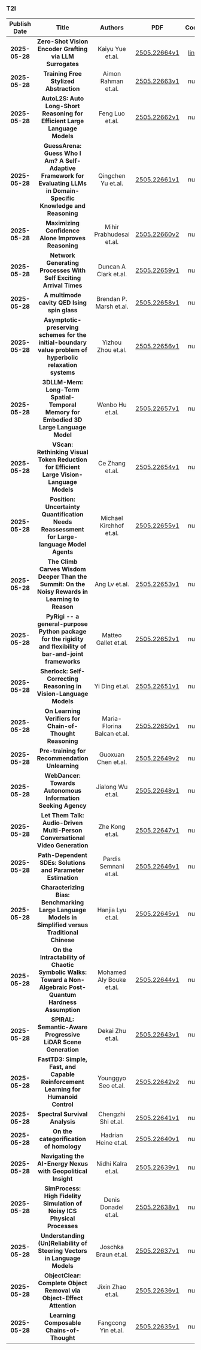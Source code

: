 
### T2I
|Publish Date|Title|Authors|PDF|Code|
| :---: | :---: | :---: | :---: | :---: |
|**2025-05-28**|**Zero-Shot Vision Encoder Grafting via LLM Surrogates**|Kaiyu Yue et.al.|[2505.22664v1](http://arxiv.org/abs/2505.22664v1)|[link](https://github.com/facebookresearch/zero)|
|**2025-05-28**|**Training Free Stylized Abstraction**|Aimon Rahman et.al.|[2505.22663v1](http://arxiv.org/abs/2505.22663v1)|null|
|**2025-05-28**|**AutoL2S: Auto Long-Short Reasoning for Efficient Large Language Models**|Feng Luo et.al.|[2505.22662v1](http://arxiv.org/abs/2505.22662v1)|null|
|**2025-05-28**|**GuessArena: Guess Who I Am? A Self-Adaptive Framework for Evaluating LLMs in Domain-Specific Knowledge and Reasoning**|Qingchen Yu et.al.|[2505.22661v1](http://arxiv.org/abs/2505.22661v1)|null|
|**2025-05-28**|**Maximizing Confidence Alone Improves Reasoning**|Mihir Prabhudesai et.al.|[2505.22660v2](http://arxiv.org/abs/2505.22660v2)|null|
|**2025-05-28**|**Network Generating Processes With Self Exciting Arrival Times**|Duncan A Clark et.al.|[2505.22659v1](http://arxiv.org/abs/2505.22659v1)|null|
|**2025-05-28**|**A multimode cavity QED Ising spin glass**|Brendan P. Marsh et.al.|[2505.22658v1](http://arxiv.org/abs/2505.22658v1)|null|
|**2025-05-28**|**Asymptotic-preserving schemes for the initial-boundary value problem of hyperbolic relaxation systems**|Yizhou Zhou et.al.|[2505.22656v1](http://arxiv.org/abs/2505.22656v1)|null|
|**2025-05-28**|**3DLLM-Mem: Long-Term Spatial-Temporal Memory for Embodied 3D Large Language Model**|Wenbo Hu et.al.|[2505.22657v1](http://arxiv.org/abs/2505.22657v1)|null|
|**2025-05-28**|**VScan: Rethinking Visual Token Reduction for Efficient Large Vision-Language Models**|Ce Zhang et.al.|[2505.22654v1](http://arxiv.org/abs/2505.22654v1)|null|
|**2025-05-28**|**Position: Uncertainty Quantification Needs Reassessment for Large-language Model Agents**|Michael Kirchhof et.al.|[2505.22655v1](http://arxiv.org/abs/2505.22655v1)|null|
|**2025-05-28**|**The Climb Carves Wisdom Deeper Than the Summit: On the Noisy Rewards in Learning to Reason**|Ang Lv et.al.|[2505.22653v1](http://arxiv.org/abs/2505.22653v1)|null|
|**2025-05-28**|**PyRigi -- a general-purpose Python package for the rigidity and flexibility of bar-and-joint frameworks**|Matteo Gallet et.al.|[2505.22652v1](http://arxiv.org/abs/2505.22652v1)|null|
|**2025-05-28**|**Sherlock: Self-Correcting Reasoning in Vision-Language Models**|Yi Ding et.al.|[2505.22651v1](http://arxiv.org/abs/2505.22651v1)|null|
|**2025-05-28**|**On Learning Verifiers for Chain-of-Thought Reasoning**|Maria-Florina Balcan et.al.|[2505.22650v1](http://arxiv.org/abs/2505.22650v1)|null|
|**2025-05-28**|**Pre-training for Recommendation Unlearning**|Guoxuan Chen et.al.|[2505.22649v2](http://arxiv.org/abs/2505.22649v2)|null|
|**2025-05-28**|**WebDancer: Towards Autonomous Information Seeking Agency**|Jialong Wu et.al.|[2505.22648v1](http://arxiv.org/abs/2505.22648v1)|null|
|**2025-05-28**|**Let Them Talk: Audio-Driven Multi-Person Conversational Video Generation**|Zhe Kong et.al.|[2505.22647v1](http://arxiv.org/abs/2505.22647v1)|null|
|**2025-05-28**|**Path-Dependent SDEs: Solutions and Parameter Estimation**|Pardis Semnani et.al.|[2505.22646v1](http://arxiv.org/abs/2505.22646v1)|null|
|**2025-05-28**|**Characterizing Bias: Benchmarking Large Language Models in Simplified versus Traditional Chinese**|Hanjia Lyu et.al.|[2505.22645v1](http://arxiv.org/abs/2505.22645v1)|null|
|**2025-05-28**|**On the Intractability of Chaotic Symbolic Walks: Toward a Non-Algebraic Post-Quantum Hardness Assumption**|Mohamed Aly Bouke et.al.|[2505.22644v1](http://arxiv.org/abs/2505.22644v1)|null|
|**2025-05-28**|**SPIRAL: Semantic-Aware Progressive LiDAR Scene Generation**|Dekai Zhu et.al.|[2505.22643v1](http://arxiv.org/abs/2505.22643v1)|null|
|**2025-05-28**|**FastTD3: Simple, Fast, and Capable Reinforcement Learning for Humanoid Control**|Younggyo Seo et.al.|[2505.22642v2](http://arxiv.org/abs/2505.22642v2)|null|
|**2025-05-28**|**Spectral Survival Analysis**|Chengzhi Shi et.al.|[2505.22641v1](http://arxiv.org/abs/2505.22641v1)|null|
|**2025-05-28**|**On the categorification of homology**|Hadrian Heine et.al.|[2505.22640v1](http://arxiv.org/abs/2505.22640v1)|null|
|**2025-05-28**|**Navigating the AI-Energy Nexus with Geopolitical Insight**|Nidhi Kalra et.al.|[2505.22639v1](http://arxiv.org/abs/2505.22639v1)|null|
|**2025-05-28**|**SimProcess: High Fidelity Simulation of Noisy ICS Physical Processes**|Denis Donadel et.al.|[2505.22638v1](http://arxiv.org/abs/2505.22638v1)|null|
|**2025-05-28**|**Understanding (Un)Reliability of Steering Vectors in Language Models**|Joschka Braun et.al.|[2505.22637v1](http://arxiv.org/abs/2505.22637v1)|null|
|**2025-05-28**|**ObjectClear: Complete Object Removal via Object-Effect Attention**|Jixin Zhao et.al.|[2505.22636v1](http://arxiv.org/abs/2505.22636v1)|null|
|**2025-05-28**|**Learning Composable Chains-of-Thought**|Fangcong Yin et.al.|[2505.22635v1](http://arxiv.org/abs/2505.22635v1)|null|
